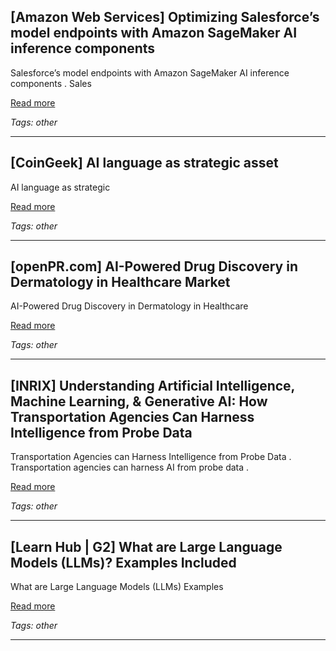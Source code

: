 ## [Amazon Web Services] Optimizing Salesforce’s model endpoints with Amazon SageMaker AI inference components

Salesforce’s model endpoints with Amazon SageMaker AI inference components . Sales

[Read more](https://aws.amazon.com/blogs/machine-learning/optimizing-salesforces-model-endpoints-with-amazon-sagemaker-ai-inference-components/)

_Tags: other_

---
## [CoinGeek] AI language as strategic asset

AI language as strategic

[Read more](https://coingeek.com/ai-language-as-strategic-asset/)

_Tags: other_

---
## [openPR.com] AI-Powered Drug Discovery in Dermatology in Healthcare Market

AI-Powered Drug Discovery in Dermatology in Healthcare

[Read more](https://www.openpr.com/news/4144800/ai-powered-drug-discovery-in-dermatology-in-healthcare-market)

_Tags: other_

---
## [INRIX] Understanding Artificial Intelligence, Machine Learning, & Generative AI: How Transportation Agencies Can Harness Intelligence from Probe Data

Transportation Agencies can Harness Intelligence from Probe Data . Transportation agencies can harness AI from probe data .

[Read more](https://inrix.com/blog/understanding-ai-machine-learning-and-generative-ai/)

_Tags: other_

---
## [Learn Hub | G2] What are Large Language Models (LLMs)? Examples Included

What are Large Language Models (LLMs) Examples

[Read more](https://learn.g2.com/large-language-models)

_Tags: other_

---
